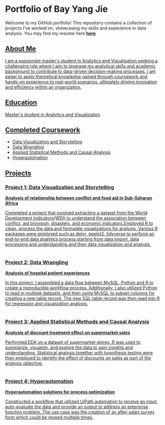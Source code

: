 # Portfolio of Bay Yang Jie 

Welcome to my GitHub portfolio! This repository contains a collection of projects I've worked on, showcasing my skills and experience in data analysis. You may find my resume here <a href="https://bayyangjie.github.io/resume"> <b> here </b>

## About Me
I am a passionate master's student in Analytics and Visualisation seeking a challenging role where I aim to leverage my analytical skills and academic background to contribute to data-driven decision-making processes. I am eager to apply theoretical knowledge gained through coursework and hands-on experience to real-world scenarios, ultimately driving innovation and efficiency within an organization.

## Education
Master's student in Analytics and Visualization 

## Completed Coursework
- Data Visualization and Storytelling
- Data Wrangling
- Applied Statistical Methods and Causal Analysis
- Hyperautomation

## Projects

### Project 1: Data Visualization and Storytelling
<a href="https://bayyangjie.github.io/Data-Visualization-and-Storytelling"> <b> Analysis of relationship between conflict and food aid in Sub-Saharan Africa </b>

Completed a project that involved extracting a dataset from the World Development Indicators(WDI) to understand the association between conflict, aid provision, disasters, and economic indicators.Employed R to clean, process the data and formulate visualizations for analysis. Various R packages were employed such as dplyr, ggplot2, tidyverse to perform an end-to-end data analytics process starting from data import, data processing and understanding and then data visualization and analysis. <br> <br>

### Project 2: Data Wrangling
<a href="https://bayyangjie.github.io/Data-Wrangling"> <b> Analysis of hospital patient experiences </b>

In this project, I assembled a data flow between MySQL, Python and R to create a reproducible workflow process. Additionally, I also utilized Python to read in multiple datasets, and then using MySQL to subset columns for creating a new table record. The new SQL table record was then read into R for regression and visualization analysis. <br> <br>

### Project 3: Applied Statistical Methods and Causal Analysis
<a href="https://bayyangjie.github.io/Applied-Statistical-Methods-and-Causal-Analysis"> <b> Analysis of discount treatment effect on supermarket sales </b>

Performed EDA on a dataset of supermarket stores. R was used to summarize, visualize, and explore the data to gain insights and understanding. Statistical analysis together with hypothesis testing were then employed to identify the effect of discounts on sales as part of the analysis objective. <br> <br>

### Project 4: Hyperautomation
<a href="https://bayyangjie.github.io/Hyperautomation"> <b> Hyperautomation solutions for process optimization </b>

Constructed a workflow that utilized UiPath automation to receive an input, auto-evaluate the data and provide an output to address an enterprise function problem. The use case was the creation of an after-sales survey form which could be reused multiple times.


